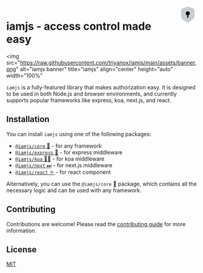 <img src="https://raw.githubusercontent.com/triyanox/iamjs/main/assets/logo.png" alt="iamjs logo" title="iamjs" align="right" height="50" width="50"/>

# **iamjs** - access control made easy

<img src="https://raw.githubusercontent.com/triyanox/iamjs/main/assets/banner.png" alt="iamjs banner"
title="iamjs" align="center" height="auto" width="100%"

`iamjs` is a fully-featured library that makes authorization easy. It is designed to be used in both Node.js and browser environments, and currently supports popular frameworks like express, koa, next.js, and react.

## Installation

You can install `iamjs` using one of the following packages:

- [`@iamjs/core` 🧠](packages/core/README.md) - for any framework   
- [`@iamjs/express` 🚀](packages/express/README.md) - for express middleware
- [`@iamjs/koa` 🐱‍🏍](packages/koa/README.md) - for koa middleware
- [`@iamjs/next` ⏭](packages/next/README.md) - for next.js middleware
- [`@iamjs/react` ⚛️](packages/react/README.md) - for react component

Alternatively, you can use the `@iamjs/core` 🧠 package, which contains all the necessary logic and can be used with any framework.

## Contributing

Contributions are welcome! Please read the [contributing guide](CONTRIBUTING.md) for more information.

## License

[MIT](https://github.com/triyanox/iamjs/blob/main/LICENSE)
